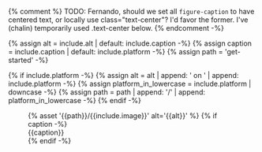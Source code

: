 {% comment %}
TODO: Fernando, should we set all `figure-caption` to have centered text,
      or locally use class="text-center"? I'd favor the former.
      I've (chalin) temporarily used .text-center below.
{% endcomment -%}

{% assign alt = include.alt | default: include.caption -%}
{% assign caption = include.caption | default: include.platform -%}
{% assign path = 'get-started' -%}

{% if include.platform -%}
  {% assign alt = alt | append: ' on ' | append: include.platform -%}
  {% assign platform_in_lowercase = include.platform | downcase -%}
  {% assign path = path | append: '/' | append: platform_in_lowercase -%}
{% endif -%}

<figure class="site-figure {{include.class}}">
  <div>
      {% asset '{{path}}/{{include.image}}' alt='{{alt}}' %}
      {% if caption -%}
      <figcaption class="figure-caption">{{caption}}</figcaption>
      {% endif -%}
  </div>
</figure>
